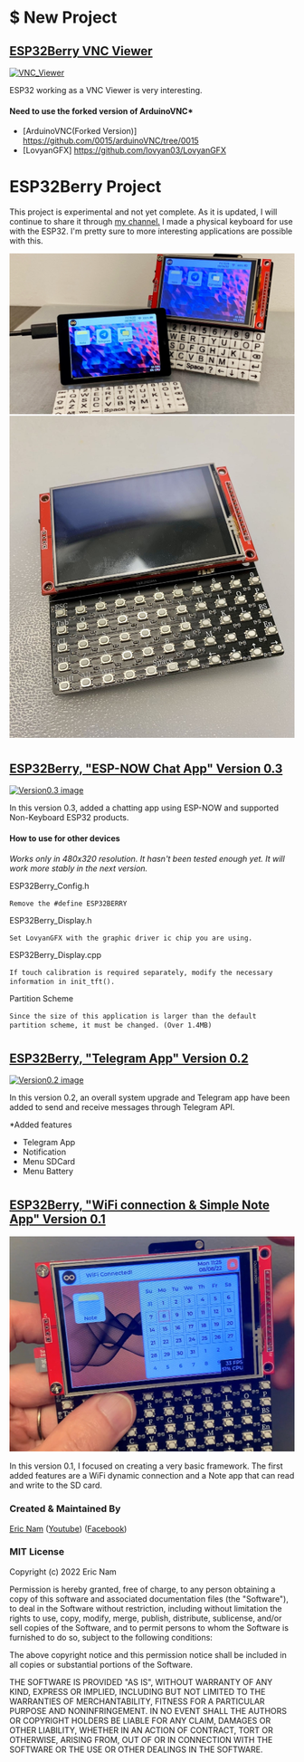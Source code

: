 # $ New Project
## [ESP32Berry VNC Viewer](https://youtu.be/WuPIX3qxg4k)
[![VNC_Viewer](./misc/ESP32Berry_VNC_Viewer.gif)](https://youtu.be/WuPIX3qxg4k)

ESP32 working as a VNC Viewer is very interesting.

#### Need to use the forked version of ArduinoVNC*
* [ArduinoVNC(Forked Version)] https://github.com/0015/arduinoVNC/tree/0015
* [LovyanGFX] https://github.com/lovyan03/LovyanGFX

# ESP32Berry Project
This project is experimental and not yet complete. As it is updated, I will continue to share it through [my channel.](https://www.that-project.com)
I made a physical keyboard for use with the ESP32. I'm pretty sure to more interesting applications are possible with this.

[![ESP32Berry Latest Ver](./misc/ESP32Berry20220827.jpg)](https://www.that-project.com)
[![ESP32Berry Initial Ver](./misc/ESP32Berry_img.jpg)](https://www.that-project.com)

#
## [ESP32Berry, "ESP-NOW Chat App" Version 0.3](https://youtu.be/UhIXAp2wqjg)
[![Version0.3 image](./misc/ESP32Berry_img03.gif)](https://youtu.be/UhIXAp2wqjg)

In this version 0.3, added a chatting app using ESP-NOW and supported Non-Keyboard ESP32 products. 

#### How to use for other devices
*Works only in 480x320 resolution. It hasn't been tested enough yet. It will work more stably in the next version.*

ESP32Berry_Config.h
```
Remove the #define ESP32BERRY
```
ESP32Berry_Display.h
```
Set LovyanGFX with the graphic driver ic chip you are using. 
```
ESP32Berry_Display.cpp
```
If touch calibration is required separately, modify the necessary information in init_tft().
```
Partition Scheme
```
Since the size of this application is larger than the default partition scheme, it must be changed. (Over 1.4MB)
```

#
## [ESP32Berry, "Telegram App" Version 0.2](https://youtu.be/h28_Mvgpe2Y)
[![Version0.2 image](./misc/ESP32Berry_img02.gif)](https://youtu.be/h28_Mvgpe2Y)

In this version 0.2, an overall system upgrade and Telegram app have been added to send and receive messages through Telegram API. 

*Added features
- Telegram App
- Notification 
- Menu SDCard
- Menu Battery

#
## [ESP32Berry, "WiFi connection & Simple Note App" Version 0.1](https://youtu.be/wqaxCAcghtk)
[![Version0.1 image](./misc/ESP32Berry_img01.jpg)](https://youtu.be/wqaxCAcghtk)

In this version 0.1, I focused on creating a very basic framework. The first added features are a WiFi dynamic connection and a Note app that can read and write to the SD card.  


### Created & Maintained By

[Eric Nam](https://github.com/0015)
([Youtube](https://youtube.com/ThatProject))
([Facebook](https://www.facebook.com/groups/138965931539175))


### MIT License

Copyright (c) 2022 Eric Nam

Permission is hereby granted, free of charge, to any person obtaining a copy
of this software and associated documentation files (the "Software"), to deal
in the Software without restriction, including without limitation the rights
to use, copy, modify, merge, publish, distribute, sublicense, and/or sell
copies of the Software, and to permit persons to whom the Software is
furnished to do so, subject to the following conditions:

The above copyright notice and this permission notice shall be included in all
copies or substantial portions of the Software.

THE SOFTWARE IS PROVIDED "AS IS", WITHOUT WARRANTY OF ANY KIND, EXPRESS OR
IMPLIED, INCLUDING BUT NOT LIMITED TO THE WARRANTIES OF MERCHANTABILITY,
FITNESS FOR A PARTICULAR PURPOSE AND NONINFRINGEMENT. IN NO EVENT SHALL THE
AUTHORS OR COPYRIGHT HOLDERS BE LIABLE FOR ANY CLAIM, DAMAGES OR OTHER
LIABILITY, WHETHER IN AN ACTION OF CONTRACT, TORT OR OTHERWISE, ARISING FROM,
OUT OF OR IN CONNECTION WITH THE SOFTWARE OR THE USE OR OTHER DEALINGS IN THE
SOFTWARE.
